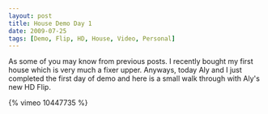 ```yaml
---
layout: post
title: House Demo Day 1
date: 2009-07-25
tags: [Demo, Flip, HD, House, Video, Personal]
---
```

As some of you may know from previous posts. I recently bought my first house
which is very much a fixer upper. Anyways, today Aly and I just completed the
first day of demo and here is a small walk through with Aly's new HD Flip.

{% vimeo 10447735 %}
